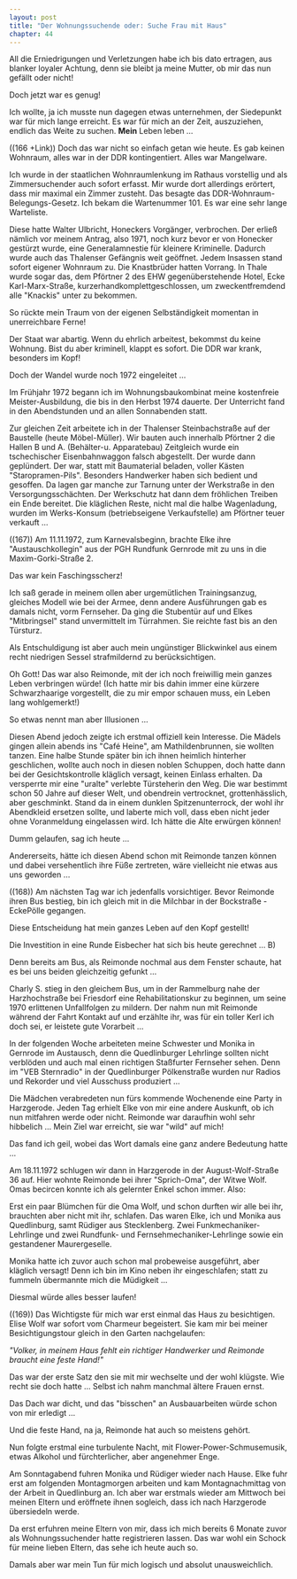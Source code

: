 ```yaml
---  
layout: post
title: "Der Wohnungssuchende oder: Suche Frau mit Haus"
chapter: 44
---  
```




All die Erniedrigungen und Verletzungen habe ich bis dato ertragen, aus
blanker loyaler Achtung, denn sie bleibt ja meine Mutter, ob mir das nun
gefällt oder nicht!

Doch jetzt war es genug!

Ich wollte, ja ich musste nun dagegen etwas unternehmen, der Siedepunkt war
für mich lange erreicht. Es war für mich an der Zeit, auszuziehen, endlich das
Weite zu suchen. **Mein** Leben leben …

((166 +Link)) Doch das war nicht so einfach getan wie heute. Es gab keinen
Wohnraum, alles war in der DDR kontingentiert. Alles war Mangelware.

Ich wurde in der staatlichen Wohnraumlenkung im Rathaus vorstellig und als
Zimmersuchender auch sofort erfasst. Mir wurde dort allerdings erörtert, dass
mir maximal ein Zimmer zusteht. Das besagte das DDR-Wohnraum-Belegungs-Gesetz.
Ich bekam die Wartenummer 101. Es war eine sehr lange Warteliste.

Diese hatte Walter Ulbricht, Honeckers Vorgänger, verbrochen. Der erließ
nämlich vor meinem Antrag, also 1971, noch kurz bevor er von Honecker gestürzt
wurde, eine Generalamnestie für kleinere Kriminelle. Dadurch wurde auch das
Thalenser Gefängnis weit geöffnet. Jedem Insassen stand sofort eigener
Wohnraum zu. Die Knastbrüder hatten Vorrang. In Thale wurde sogar das, dem
Pförtner 2 des EHW gegenüberstehende Hotel, Ecke Karl-Marx-Straße,
kurzerhandkomplettgeschlossen, um zweckentfremdend alle "Knackis" unter zu
bekommen.

So rückte mein Traum von der eigenen Selbständigkeit momentan in unerreichbare
Ferne!

Der Staat war abartig. Wenn du ehrlich arbeitest, bekommst du keine Wohnung.
Bist du aber kriminell, klappt es sofort. Die DDR war krank, besonders im
Kopf!

Doch der Wandel wurde noch 1972 eingeleitet …

Im Frühjahr 1972 begann ich im Wohnungsbaukombinat meine kostenfreie
Meister-Ausbildung, die bis in den Herbst 1974 dauerte. Der Unterricht fand in
den Abendstunden und an allen Sonnabenden statt.

Zur gleichen Zeit arbeitete ich in der Thalenser Steinbachstraße auf der
Baustelle (heute Möbel-Müller). Wir bauten auch innerhalb Pförtner 2 die
Hallen B und A. (Behälter-u. Apparatebau) Zeitgleich wurde ein tschechischer
Eisenbahnwaggon falsch abgestellt. Der wurde dann geplündert. Der war, statt
mit Baumaterial beladen, voller Kästen "Staropramen-Pils". Besonders
Handwerker haben sich bedient und gesoffen. Da lagen gar manche zur Tarnung
unter der Werkstraße in den Versorgungsschächten. Der Werkschutz hat dann dem
fröhlichen Treiben ein Ende bereitet. Die kläglichen Reste, nicht mal die
halbe Wagenladung, wurden im Werks-Konsum (betriebseigene Verkaufstelle) am
Pförtner teuer verkauft …

((167)) Am 11.11.1972, zum Karnevalsbeginn, brachte Elke ihre
"Austauschkollegin" aus der PGH Rundfunk Gernrode mit zu uns in die
Maxim-Gorki-Straße 2.

Das war kein Faschingsscherz!

Ich saß gerade in meinem ollen aber urgemütlichen Trainingsanzug, gleiches
Modell wie bei der Armee, denn andere Ausführungen gab es damals nicht, vorm
Fernseher. Da ging die Stubentür auf und Elkes "Mitbringsel" stand
unvermittelt im Türrahmen. Sie reichte fast bis an den Türsturz.

Als Entschuldigung ist aber auch mein ungünstiger Blickwinkel aus einem recht
niedrigen Sessel strafmildernd zu berücksichtigen.

Oh Gott! Das war also Reimonde, mit der ich noch freiwillig mein ganzes Leben
verbringen würde! (Ich hatte mir bis dahin immer eine kürzere Schwarzhaarige
vorgestellt, die zu mir empor schauen muss, ein Leben lang wohlgemerkt!)

So etwas nennt man aber Illusionen …

Diesen Abend jedoch zeigte ich erstmal offiziell kein Interesse. Die Mädels
gingen allein abends ins "Café Heine", am Mathildenbrunnen, sie wollten
tanzen. Eine halbe Stunde später bin ich ihnen heimlich hinterher geschlichen,
wollte auch noch in diesen noblen Schuppen, doch hatte dann bei der
Gesichtskontrolle kläglich versagt, keinen Einlass erhalten. Da versperrte mir
eine "uralte" verlebte Türsteherin den Weg. Die war bestimmt schon 50 Jahre
auf dieser Welt, und obendrein vertrocknet, grottenhässlich, aber geschminkt.
Stand da in einem dunklen Spitzenunterrock, der wohl ihr Abendkleid ersetzen
sollte, und laberte mich voll, dass eben nicht jeder ohne Voranmeldung
eingelassen wird. Ich hätte die Alte erwürgen können!

Dumm gelaufen, sag ich heute …

Andererseits, hätte ich diesen Abend schon mit Reimonde tanzen können und
dabei versehentlich ihre Füße zertreten, wäre vielleicht nie etwas aus uns
geworden …

((168)) Am nächsten Tag war ich jedenfalls vorsichtiger. Bevor Reimonde ihren
Bus bestieg, bin ich gleich mit in die Milchbar in der Bockstraße - EckePölle
gegangen.

Diese Entscheidung hat mein ganzes Leben auf den Kopf gestellt!

Die Investition in eine Runde Eisbecher hat sich bis heute gerechnet … B)

Denn bereits am Bus, als Reimonde nochmal aus dem Fenster schaute, hat es bei
uns beiden gleichzeitig gefunkt …

Charly S. stieg in den gleichem Bus, um in der Rammelburg nahe der
Harzhochstraße bei Friesdorf eine Rehabilitationskur zu beginnen, um seine
1970 erlittenen Unfallfolgen zu mildern. Der nahm nun mit Reimonde während der
Fahrt Kontakt auf und erzählte ihr, was für ein toller Kerl ich doch sei, er
leistete gute Vorarbeit …

In der folgenden Woche arbeiteten meine Schwester und Monika in Gernrode im
Austausch, denn die Quedlinburger Lehrlinge sollten nicht verblöden und auch
mal einen richtigen Staßfurter Fernseher sehen. Denn im "VEB Sternradio" in
der Quedlinburger Pölkenstraße wurden nur Radios und Rekorder und viel
Ausschuss produziert …

Die Mädchen verabredeten nun fürs kommende Wochenende eine Party in
Harzgerode. Jeden Tag erhielt Elke von mir eine andere Auskunft, ob ich nun
mitfahren werde oder nicht. Reimonde war daraufhin wohl sehr hibbelich … Mein
Ziel war erreicht, sie war "wild" auf mich!

Das fand ich geil, wobei das Wort damals eine ganz andere Bedeutung hatte …

Am 18.11.1972 schlugen wir dann in Harzgerode in der August-Wolf-Straße 36
auf. Hier wohnte Reimonde bei ihrer "Sprich-Oma", der Witwe Wolf. Omas
becircen konnte ich als gelernter Enkel schon immer. Also:

Erst ein paar Blümchen für die Oma Wolf, und schon durften wir alle bei ihr,
brauchten aber nicht mit ihr, schlafen. Das waren Elke, ich und Monika aus
Quedlinburg, samt Rüdiger aus Stecklenberg. Zwei Funkmechaniker-Lehrlinge und
zwei Rundfunk- und Fernsehmechaniker-Lehrlinge sowie ein gestandener
Maurergeselle.

Monika hatte ich zuvor auch schon mal probeweise ausgeführt, aber kläglich
versagt! Denn ich bin im Kino neben ihr eingeschlafen; statt zu fummeln
übermannte mich die Müdigkeit …

Diesmal würde alles besser laufen!

((169)) Das Wichtigste für mich war erst einmal das Haus zu besichtigen. Elise
Wolf war sofort vom Charmeur begeistert. Sie kam mir bei meiner
Besichtigungstour gleich in den Garten nachgelaufen:

_"Volker, in meinem Haus fehlt ein richtiger Handwerker und Reimonde braucht
eine feste Hand!"_

Das war der erste Satz den sie mit mir wechselte und der wohl klügste. Wie
recht sie doch hatte … Selbst ich nahm manchmal ältere Frauen ernst.

Das Dach war dicht, und das "bisschen" an Ausbauarbeiten würde schon von mir
erledigt …

Und die feste Hand, na ja, Reimonde hat auch so meistens gehört.

Nun folgte erstmal eine turbulente Nacht, mit Flower-Power-Schmusemusik, etwas
Alkohol und fürchterlicher, aber angenehmer Enge.

Am Sonntagabend fuhren Monika und Rüdiger wieder nach Hause. Elke fuhr erst am
folgenden Montagmorgen arbeiten und kam Montagnachmittag von der Arbeit in
Quedlinburg an. Ich aber war erstmals wieder am Mittwoch bei meinen Eltern und
eröffnete ihnen sogleich, dass ich nach Harzgerode übersiedeln werde.

Da erst erfuhren meine Eltern von mir, dass ich mich bereits 6 Monate zuvor
als Wohnungssuchender hatte registrieren lassen. Das war wohl ein Schock für
meine lieben Eltern, das sehe ich heute auch so.

Damals aber war mein Tun für mich logisch und absolut unausweichlich.

